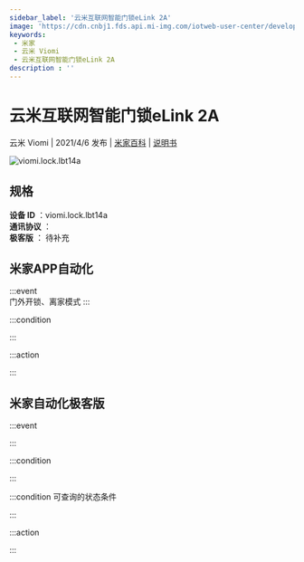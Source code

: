 ```yaml
---
sidebar_label: '云米互联网智能门锁eLink 2A'
image: 'https://cdn.cnbj1.fds.api.mi-img.com/iotweb-user-center/developer_1679047905058yhqksWuy.png?GalaxyAccessKeyId=AKVGLQWBOVIRQ3XLEW&Expires=9223372036854775807&Signature=TmdmJlQb0HkiHH6oJqQr4Lnc5kk='
keywords: 
 - 米家
 - 云米 Viomi
 - 云米互联网智能门锁eLink 2A
description : ''
---
```

# 云米互联网智能门锁eLink 2A

云米 Viomi | 2021/4/6 发布 | [米家百科](https://home.mi.com/webapp/content/baike/product/index.html?model=viomi.lock.lbt14a) | [说明书](https://home.mi.com/views/introduction.html?model=viomi.lock.lbt14a&region=cn)

![viomi.lock.lbt14a](https://cdn.cnbj1.fds.api.mi-img.com/iotweb-user-center/developer_1679047905058yhqksWuy.png?GalaxyAccessKeyId=AKVGLQWBOVIRQ3XLEW&Expires=9223372036854775807&Signature=TmdmJlQb0HkiHH6oJqQr4Lnc5kk=)

## 规格  
> 
**设备 ID** ：viomi.lock.lbt14a  
**通讯协议** ：  
**极客版**  ： 待补充 


## 米家APP自动化  

:::event  
门外开锁、离家模式
:::

:::condition  

:::

:::action   

:::

## 米家自动化极客版  

:::event  

:::

:::condition  

:::

:::condition 可查询的状态条件  

:::

:::action  

:::

        
